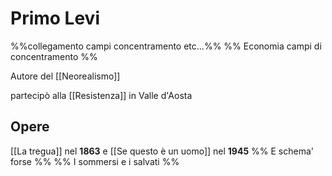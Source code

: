 # Primo Levi
%%collegamento campi concentramento etc...%%
%% Economia campi di concentramento %%

Autore del [[Neorealismo]]

partecipò alla [[Resistenza]] in Valle d'Aosta

## Opere
[[La tregua]] nel **1863** e [[Se questo è un uomo]] nel **1945**
%% E schema' forse %%
%% I sommersi e i salvati %%
